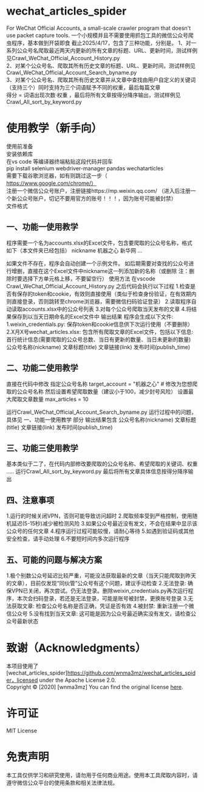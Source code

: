 # wechat_articles_spider
For WeChat Official Accounts, a small-scale crawler program that doesn't use packet capture tools.
一个小规模并且不需要使用抓包工具的微信公众号爬虫程序，基本做到开袋即食
截止2025/4/17，包含了三种功能，分别是。
1、对一系列公众号名爬取最近两天内更新的所有文章的标题、URL、更新时间，测试样例见Crawl_WeChat_Official_Account_History.py  
2、对某个公众号名、爬取其所有历史文章的标题、URL、更新时间，测试样例见Crawl_WeChat_Official_Account_Search_byname.py  
3、对某个公众号名、爬取其所有历史文章并从文章中查找由用户自定义的关键词（支持三个）同时支持为三个词语赋予不同的权重，最后每篇文章  
得分 = 词语出现次数·权重 ，最后将所有文章按得分降序输出，测试样例见Crawl_All_sort_by_keyword.py  

# 使用教学（新手向）

使用前准备  
安装依赖库  
在vs code 等编译器终端粘贴这段代码并回车  
pip install selenium webdriver-manager pandas wechatarticles  
需要下载谷歌浏览器，如有则跳过这一步（ https://www.google.com/chrome/）  
注册一个微信公众号账户，注册链接https://mp.weixin.qq.com/ （进入后注册一个新公众号账户，切记不要用官方的账号！！！，因为账号可能被封禁）  
文件格式  

## 一、功能一使用教学
程序需要一个名为accounts.xlsx的Excel文件，包含要爬取的公众号名称，格式如下（本文件夹已经包括）
nickname
机器之心
新华网
...

如果文件不存在，程序会自动创建一个示例文件。
如后期需要对查找的公众号进行增删，直接在这个Excel文件中nickname这一列添加新的名称（或删除 注：删除时要选择下方单元格上移，不要留空行）
使用方法
在vscode Crawl_WeChat_Official_Account_History.py 之后代码会执行以下过程
1.检查是否有保存的token和cookie，有效则直接使用（类似于检查身份验证，在有效期内则直接登录，否则跳转至chrome浏览器，需要微信扫码验证登录）
2.读取程序自动读取accounts.xlsx中的公众号列表
3.对每个公众号爬取当天发布的文章
4.将结果保存到以当天日期命名的Excel文件中
输出结果
程序会生成以下文件:
1.weixin_credentials.py: 保存token和cookie信息供下次运行使用（不要删除）
2.X月X号wechat_articles.xlsx: 包含所有爬取文章的Excel文件，包括以下信息: 
首行统计信息(需要爬取的公众号总数、当日有更新的数量、当日未更新的数量)
公众号名称(nickname)
文章标题(title)
文章链接(link)
发布时间(publish_time)

## 二、功能二使用教学
直接在代码中修改
指定公众号名称
    target_account = "机器之心"  # 修改为您想爬取的公众号名称
然后设置希望爬取数量（建议小于100，减少封号风险）
设置最大爬取文章数量
    max_articles = 10
    
运行Crawl_WeChat_Official_Account_Search_byname.py
运行过程中的问题，具体见 一、功能一使用教学 部分
输出结果包含
公众号名称(nickname)
文章标题(title)
文章链接(link)
发布时间(publish_time)

## 三、功能三使用教学
基本类似于二了，在代码内部修改要爬取的公众号名称、希望爬取的关键词、权重
.....
运行Crawl_All_sort_by_keyword.py
最后将所有文章具体信息按得分降序输出


## 四、注意事项
1.运行的时候关闭VPN，否则可能导致访问超时
2.爬取频率受到严格控制，使用随机延迟(5-15秒)减少被检测风险
3.如果公众号最近没有发文，不会在结果中显示该公众号的任何文章
4.程序运行过程可能较慢，请耐心等待
5.如遇到验证码或其他安全检查，请手动处理
6.不要短时间内多次运行程序


## 五、可能的问题与解决方案

1.极个别数公众号延迟比较严重，可能没法获取最新的文章（当天只能爬取到昨天的文章），目前仅发现“同伙管”公众号有这个问题，建议手动检查
2.无法登录: 确保VPN已关闭，再次尝试。仍无法登录。删除weixin_credentials.py再次运行程序，本次会扫码登录，若还是无法登录，可能是账号被封禁，更换账号登录
3.无法获取文章: 检查公众号名称是否正确，凭证是否有效
4.被封禁: 重新注册一个微信公众号
5.没有找到当天文章: 这可能是因为公众号最近确实没有发文，请检查公众号最新状态

# 致谢（Acknowledgments）
本项目使用了 [wechat_articles_spider]https://github.com/wnma3mz/wechat_articles_spider，licensed under the Apache License 2.0.  
Copyright © [2020] [wnma3mz]
You can find the original license [here](https://www.apache.org/licenses/LICENSE-2.0).

# 许可证
MIT License
# 免责声明
本工具仅供学习和研究使用，请勿用于任何商业用途。使用本工具爬取内容时，请遵守微信公众平台的使用条款和相关法律法规。
